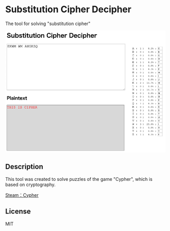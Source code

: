 # Substitution Cipher Decipher

The tool for solving "substitution cipher"

![image01.png](https://raw.githubusercontent.com/7ew1r/substitution-cipher-decipher/images/image01.png)

## Description

This tool was created to solve puzzles of the game "Cypher", which is based on cryptography.

[Steam：Cypher](https://store.steampowered.com/app/746710/Cypher/)

## License

MIT
